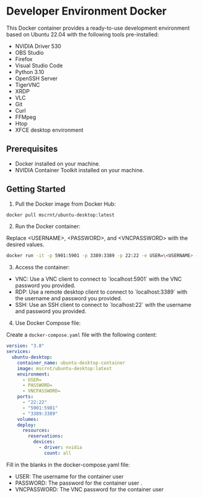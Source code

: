 # Developer Environment Docker

This Docker container provides a ready-to-use development environment based on Ubuntu 22.04 with the following tools pre-installed:

- NVIDIA Driver 530
- OBS Studio
- Firefox
- Visual Studio Code
- Python 3.10
- OpenSSH Server
- TigerVNC
- XRDP
- VLC
- Git
- Curl
- FFMpeg
- Htop
- XFCE desktop environment

## Prerequisites

- Docker installed on your machine.
- NVIDIA Container Toolkit installed on your machine.

## Getting Started

1. Pull the Docker image from Docker Hub:

```bash
docker pull mscrnt/ubuntu-desktop:latest
```

2. Run the Docker container:

Replace \<USERNAME>, \<PASSWORD>, and \<VNCPASSWORD> with the desired values.

```bash
docker run -it -p 5901:5901 -p 3389:3389 -p 22:22 -e USER=\<USERNAME> -e PASSWORD=\<PASSWORD> -e VNCPASSWORD=\<VNCPASSWORD> mscrnt/ubuntu-desktop:latest
```

3. Access the container:

- VNC: Use a VNC client to connect to \`localhost:5901\` with the VNC password you provided.
- RDP: Use a remote desktop client to connect to \`localhost:3389\` with the username and password you provided.
- SSH: Use an SSH client to connect to \`localhost:22\` with the username and password you provided.

4. Use Docker Compose file:

Create a `docker-compose.yaml` file with the following content:

```yaml
version: "3.8"
services:
  ubuntu-desktop:
    container_name: ubuntu-desktop-container
    image: mscrnt/ubuntu-desktop:latest
    environment:
      - USER=
      - PASSWORD=
      - VNCPASSWORD=
    ports:
      - "22:22"
      - "5901:5901"
      - "3389:3389"
    volumes:
    deploy:
      resources:
        reservations:
          devices:
            - driver: nvidia
              count: all
```

Fill in the blanks in the docker-compose.yaml file:
- USER: The username for the container user 
- PASSWORD: The password for the container user .
- VNCPASSWORD: The VNC password for the container user 
